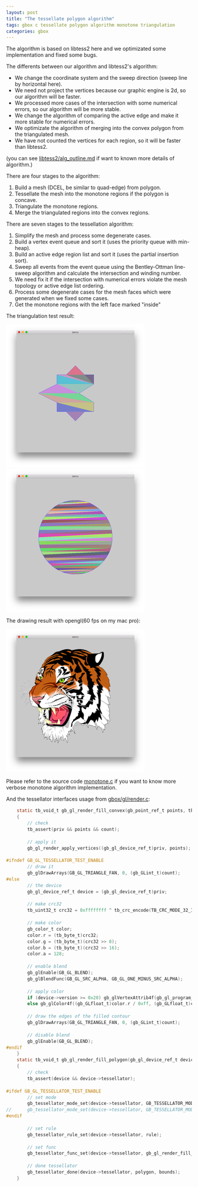 ```yaml
---
layout: post
title: "The tessellate polygon algorithm"
tags: gbox c tessellate polygon algorithm monotone triangulation
categories: gbox
---
```


The algorithm is based on libtess2 here and we optimizated some implementation and fixed some bugs.

The differents between our algorithm and libtess2's algorithm:

- We change the coordinate system and the sweep direction (sweep line by horizontal here).
- We need not project the vertices because our graphic engine is 2d,
so our algorithm will be faster.
- We processed more cases of the intersection with some numerical errors, 
so our algorithm will be more stable. 
- We change the algorithm of comparing the active edge and make it more stable for numerical errors.
- We optimizate the algorithm of merging into the convex polygon from the triangulated mesh.
- We have not counted the vertices for each region, so it will be faster than libtess2.

(you can see [libtess2/alg_outline.md](https://github.com/memononen/libtess2/blob/master/alg_outline.md) if want to known more details of algorithm.)

There are four stages to the algorithm:

1. Build a mesh (DCEL, be similar to quad-edge) from polygon.
2. Tessellate the mesh into the monotone regions if the polygon is concave.
3. Triangulate the monotone regions.
4. Merge the triangulated regions into the convex regions.

There are seven stages to the tessellation algorithm:

1. Simplify the mesh and process some degenerate cases.
2. Build a vertex event queue and sort it (uses the priority queue with min-heap).
3. Build an active edge region list and sort it (uses the partial insertion sort).
4. Sweep all events from the event queue using the Bentley-Ottman line-sweep algorithm and calculate the intersection and winding number.
5. We need fix it if the intersection with numerical errors violate the mesh topology or active edge list ordering.
6. Process some degenerate cases for the mesh faces which were generated when we fixed some cases.
7. Get the monotone regions with the left face marked "inside"

The triangulation test result:

![test_triangulation1](/static/img/gbox/test_triangulation1.png)
![test_triangulation2](/static/img/gbox/test_triangulation2.png)





The drawing result with opengl(60 fps on my mac pro):

![draw_tiger](/static/img/gbox/draw_tiger.png)


Please refer to the source code [monotone.c](https://github.com/waruqi/gbox/blob/master/src/gbox/utils/impl/tessellator/monotone.c) if you want to know more verbose monotone algorithm implementation.

And the tessellator interfaces usage from [gbox/gl/render.c](https://github.com/waruqi/gbox/blob/master/src/gbox/core/device/gl/render.c):

```c
    static tb_void_t gb_gl_render_fill_convex(gb_point_ref_t points, tb_uint16_t count, tb_cpointer_t priv)
    {
        // check
        tb_assert(priv && points && count);

        // apply it
        gb_gl_render_apply_vertices((gb_gl_device_ref_t)priv, points);

#ifndef GB_GL_TESSELLATOR_TEST_ENABLE
        // draw it
        gb_glDrawArrays(GB_GL_TRIANGLE_FAN, 0, (gb_GLint_t)count);
#else
        // the device 
        gb_gl_device_ref_t device = (gb_gl_device_ref_t)priv;

        // make crc32
        tb_uint32_t crc32 = 0xffffffff ^ tb_crc_encode(TB_CRC_MODE_32_IEEE_LE, 0xffffffff, (tb_byte_t const*)points, count * sizeof(gb_point_t));

        // make color
        gb_color_t color;
        color.r = (tb_byte_t)crc32;
        color.g = (tb_byte_t)(crc32 >> 8);
        color.b = (tb_byte_t)(crc32 >> 16);
        color.a = 128;

        // enable blend
        gb_glEnable(GB_GL_BLEND);
        gb_glBlendFunc(GB_GL_SRC_ALPHA, GB_GL_ONE_MINUS_SRC_ALPHA);

        // apply color
        if (device->version >= 0x20) gb_glVertexAttrib4f(gb_gl_program_location(device->program, GB_GL_PROGRAM_LOCATION_COLORS), (gb_GLfloat_t)color.r / 0xff, (gb_GLfloat_t)color.g / 0xff, (gb_GLfloat_t)color.b / 0xff, (gb_GLfloat_t)color.a / 0xff);
        else gb_glColor4f((gb_GLfloat_t)color.r / 0xff, (gb_GLfloat_t)color.g / 0xff, (gb_GLfloat_t)color.b / 0xff, (gb_GLfloat_t)color.a / 0xff);

        // draw the edges of the filled contour
        gb_glDrawArrays(GB_GL_TRIANGLE_FAN, 0, (gb_GLint_t)count);

        // disable blend
        gb_glEnable(GB_GL_BLEND);
#endif
    }
    static tb_void_t gb_gl_render_fill_polygon(gb_gl_device_ref_t device, gb_polygon_ref_t polygon, gb_rect_ref_t bounds, tb_size_t rule)
    {
        // check
        tb_assert(device && device->tessellator);

#ifdef GB_GL_TESSELLATOR_TEST_ENABLE
        // set mode
        gb_tessellator_mode_set(device->tessellator, GB_TESSELLATOR_MODE_TRIANGULATION);
//      gb_tessellator_mode_set(device->tessellator, GB_TESSELLATOR_MODE_MONOTONE);
#endif

        // set rule
        gb_tessellator_rule_set(device->tessellator, rule);

        // set func
        gb_tessellator_func_set(device->tessellator, gb_gl_render_fill_convex, device);

        // done tessellator
        gb_tessellator_done(device->tessellator, polygon, bounds);
    }
```


